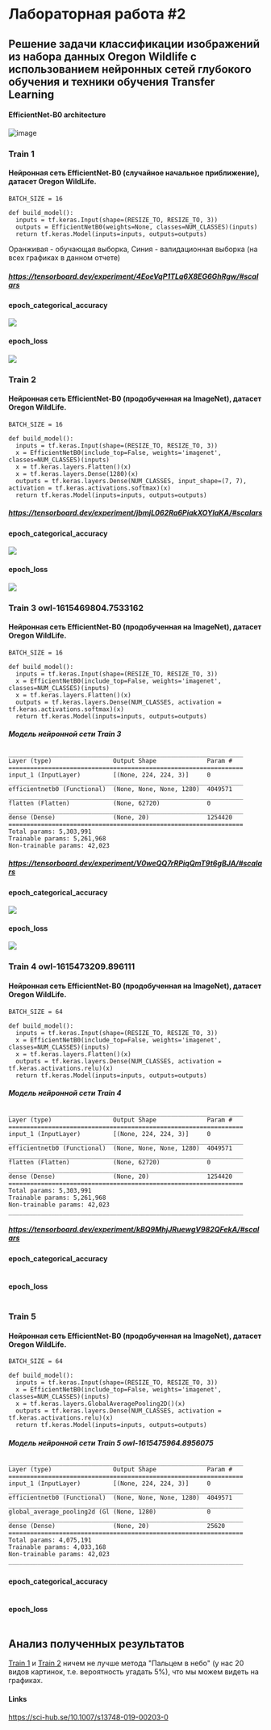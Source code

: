 # Лабораторная работа #2
## Решение задачи классификации изображений из набора данных Oregon Wildlife с использованием нейронных сетей глубокого обучения и техники обучения Transfer Learning

#### EfficientNet-B0 architecture
![image](https://user-images.githubusercontent.com/80168174/110480321-6aae0900-80f7-11eb-82e6-f389f93c3966.png)


### Train 1
#### Нейронная сеть EfficientNet-B0 (случайное начальное приближение), датасет Oregon WildLife.

```
BATCH_SIZE = 16

def build_model():
  inputs = tf.keras.Input(shape=(RESIZE_TO, RESIZE_TO, 3))
  outputs = EfficientNetB0(weights=None, classes=NUM_CLASSES)(inputs)
  return tf.keras.Model(inputs=inputs, outputs=outputs)
```
Оранживая - обучающая выборка, Синия - валидационная выборка (на всех графиках в данном отчете)
##### https://tensorboard.dev/experiment/4EoeVqP1TLq6X8EG6GhRgw/#scalars
#### epoch_categorical_accuracy
<img src="https://raw.githubusercontent.com/NikitaShulgan/Laba2/main/for_Readme/epoch_categorical_accuracy_EfficientNet-B0_weights_None.svg">

#### epoch_loss
<img src="https://raw.githubusercontent.com/NikitaShulgan/Laba2/main/for_Readme/epoch_loss_EfficientNet-B0_weights_None.svg">


### Train 2
#### Нейронная сеть EfficientNet-B0 (продобученная на ImageNet), датасет Oregon WildLife.

```
BATCH_SIZE = 16

def build_model():
  inputs = tf.keras.Input(shape=(RESIZE_TO, RESIZE_TO, 3))
  x = EfficientNetB0(include_top=False, weights='imagenet', classes=NUM_CLASSES)(inputs)
  x = tf.keras.layers.Flatten()(x)
  x = tf.keras.layers.Dense(1280)(x)
  outputs = tf.keras.layers.Dense(NUM_CLASSES, input_shape=(7, 7), activation = tf.keras.activations.softmax)(x)
  return tf.keras.Model(inputs=inputs, outputs=outputs)
```
##### https://tensorboard.dev/experiment/jbmjL062Ra6PiakXOYlaKA/#scalars
#### epoch_categorical_accuracy
<img src="https://raw.githubusercontent.com/NikitaShulgan/Laba2/main/for_Readme/epoch_categorical_accuracy_EfficientNet-B0_weights_ImageNet.svg">

#### epoch_loss
<img src="https://raw.githubusercontent.com/NikitaShulgan/Laba2/main/for_Readme/epoch_loss_EfficientNet-B0_weights_ImageNet.svg">

### Train 3 owl-1615469804.7533162
#### Нейронная сеть EfficientNet-B0 (продобученная на ImageNet), датасет Oregon WildLife.
```
BATCH_SIZE = 16

def build_model():
  inputs = tf.keras.Input(shape=(RESIZE_TO, RESIZE_TO, 3))
  x = EfficientNetB0(include_top=False, weights='imagenet', classes=NUM_CLASSES)(inputs)
  x = tf.keras.layers.Flatten()(x)
  outputs = tf.keras.layers.Dense(NUM_CLASSES, activation = tf.keras.activations.softmax)(x)
  return tf.keras.Model(inputs=inputs, outputs=outputs)
```
##### Модель нейронной сети Train 3
```
_________________________________________________________________
Layer (type)                 Output Shape              Param #
=================================================================
input_1 (InputLayer)         [(None, 224, 224, 3)]     0
_________________________________________________________________
efficientnetb0 (Functional)  (None, None, None, 1280)  4049571
_________________________________________________________________
flatten (Flatten)            (None, 62720)             0
_________________________________________________________________
dense (Dense)                (None, 20)                1254420
=================================================================
Total params: 5,303,991
Trainable params: 5,261,968
Non-trainable params: 42,023
```
##### https://tensorboard.dev/experiment/V0weQQ7rRPiqQmT9t6gBJA/#scalars
#### epoch_categorical_accuracy
<img src="https://raw.githubusercontent.com/NikitaShulgan/Laba2/main/for_Readme/Train_3_epoch_categorical_accuracy.svg">

#### epoch_loss
<img src="https://raw.githubusercontent.com/NikitaShulgan/Laba2/main/for_Readme/Train_3_epoch_loss.svg">

### Train 4 owl-1615473209.896111
#### Нейронная сеть EfficientNet-B0 (продобученная на ImageNet), датасет Oregon WildLife.
```
BATCH_SIZE = 64

def build_model():
  inputs = tf.keras.Input(shape=(RESIZE_TO, RESIZE_TO, 3))
  x = EfficientNetB0(include_top=False, weights='imagenet', classes=NUM_CLASSES)(inputs)
  x = tf.keras.layers.Flatten()(x)
  outputs = tf.keras.layers.Dense(NUM_CLASSES, activation = tf.keras.activations.relu)(x)
  return tf.keras.Model(inputs=inputs, outputs=outputs)
```
##### Модель нейронной сети Train 4 
```
_________________________________________________________________
Layer (type)                 Output Shape              Param #
=================================================================
input_1 (InputLayer)         [(None, 224, 224, 3)]     0
_________________________________________________________________
efficientnetb0 (Functional)  (None, None, None, 1280)  4049571
_________________________________________________________________
flatten (Flatten)            (None, 62720)             0
_________________________________________________________________
dense (Dense)                (None, 20)                1254420
=================================================================
Total params: 5,303,991
Trainable params: 5,261,968
Non-trainable params: 42,023
_________________________________________________________________
```
##### https://tensorboard.dev/experiment/kBQ9MhjJRuewgV982QFekA/#scalars
#### epoch_categorical_accuracy
<img src="">

#### epoch_loss
<img src="">

### Train 5
#### Нейронная сеть EfficientNet-B0 (продобученная на ImageNet), датасет Oregon WildLife.
```
BATCH_SIZE = 64

def build_model():
  inputs = tf.keras.Input(shape=(RESIZE_TO, RESIZE_TO, 3))
  x = EfficientNetB0(include_top=False, weights='imagenet', classes=NUM_CLASSES)(inputs)
  x = tf.keras.layers.GlobalAveragePooling2D()(x)
  outputs = tf.keras.layers.Dense(NUM_CLASSES, activation = tf.keras.activations.relu)(x)
  return tf.keras.Model(inputs=inputs, outputs=outputs)
```
##### Модель нейронной сети Train 5 owl-1615475964.8956075
```
_________________________________________________________________
Layer (type)                 Output Shape              Param #
=================================================================
input_1 (InputLayer)         [(None, 224, 224, 3)]     0
_________________________________________________________________
efficientnetb0 (Functional)  (None, None, None, 1280)  4049571
_________________________________________________________________
global_average_pooling2d (Gl (None, 1280)              0
_________________________________________________________________
dense (Dense)                (None, 20)                25620
=================================================================
Total params: 4,075,191
Trainable params: 4,033,168
Non-trainable params: 42,023
_________________________________________________________________
```
##### 
#### epoch_categorical_accuracy
<img src="">

#### epoch_loss
<img src="">


## Анализ полученных результатов
[Train 1](https://github.com/NikitaShulgan/Laba2#train-1) и [Train 2](https://github.com/NikitaShulgan/Laba2#train-2) ничем не лучше метода "Пальцем в небо" (у нас 20 видов картинок, т.е. вероятность угадать 5%), что мы можем видеть на графиках.
#### Links
https://sci-hub.se/10.1007/s13748-019-00203-0
